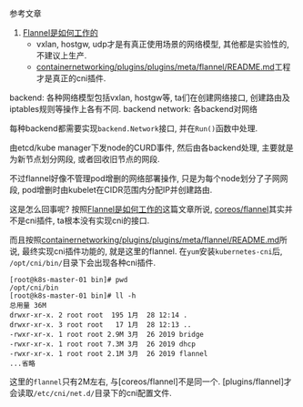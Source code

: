 参考文章

1. [Flannel是如何工作的](https://cloud.tencent.com/developer/article/1096997)
    - vxlan, hostgw, udp才是有真正使用场景的网络模型, 其他都是实验性的, 不建议上生产.
    - [containernetworking/plugins/plugins/meta/flannel/README.md](https://github.com/containernetworking/plugins/blob/master/plugins/meta/flannel/README.md)工程才是真正的cni插件.

backend: 各种网络模型包括vxlan, hostgw等, ta们在创建网络接口, 创建路由及iptables规则等操作上各有不同.
backend network: 各backend对网络

每种backend都需要实现`backend.Network`接口, 并在`Run()`函数中处理.

由etcd/kube manager下发node的CURD事件, 然后由各backend处理, 主要就是为新节点划分网段, 或者回收旧节点的网段.

不过flannel好像不管理pod增删的网络部署操作, 只是为每个node划分了子网网段, pod增删时由kubelet在CIDR范围内分配IP并创建路由.

这是怎么回事呢? 按照[Flannel是如何工作的](https://cloud.tencent.com/developer/article/1096997)这篇文章所说, [coreos/flannel](https://github.com/coreos/flannel)其实并不是cni插件, ta根本没有实现cni的接口.

而且按照[containernetworking/plugins/plugins/meta/flannel/README.md](https://github.com/containernetworking/plugins/blob/master/plugins/meta/flannel/README.md)所说, 最终实现cni插件功能的, 就是这里的flannel. 在`yum`安装`kubernetes-cni`后, `/opt/cni/bin/`目录下会出现各种cni插件.

```console
[root@k8s-master-01 bin]# pwd
/opt/cni/bin
[root@k8s-master-01 bin]# ll -h
总用量 36M
drwxr-xr-x. 2 root root  195 1月  28 12:14 .
drwxr-xr-x. 3 root root   17 1月  28 12:13 ..
-rwxr-xr-x. 1 root root 2.9M 3月  26 2019 bridge
-rwxr-xr-x. 1 root root 7.3M 3月  26 2019 dhcp
-rwxr-xr-x. 1 root root 2.1M 3月  26 2019 flannel
...省略
```

这里的`flannel`只有2M左右, 与[coreos/flannel]不是同一个. [plugins/flannel]才会读取`/etc/cni/net.d/`目录下的cni配置文件.

